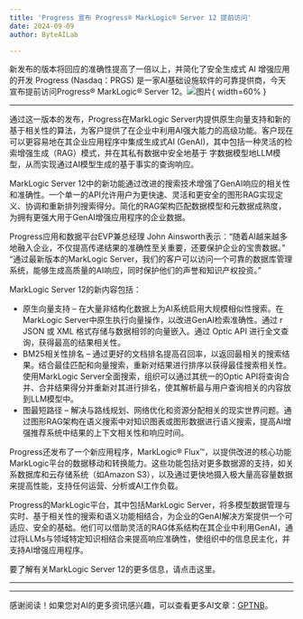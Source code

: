 ```yaml
---
title: 'Progress 宣布 Progress® MarkLogic® Server 12 提前访问'
date: 2024-09-09
author: ByteAILab

---
```


新发布的版本将回应的准确性提高了一倍以上，并简化了安全生成式 AI 增强应用的开发
Progress (Nasdaq：PRGS) 是一家AI基础设施软件的可靠提供商，今天宣布提前访问Progress® MarkLogic® Server 12。![图片](https://ai-techpark.com/wp-content/uploads/2024/09/Pro-960x540.jpg){ width=60% }

---
通过这一版本的发布，Progress在MarkLogic Server内提供原生向量支持和新的基于相关性的算法，为客户提供了在企业中利用AI强大能力的高级功能。客户现在可以更容易地在其企业应用程序中集成生成式AI (GenAI)，其中包括一种灵活的检索增强生成（RAG）模式，并在其私有数据中安全地基于 字数据模型地LLM模型，从而实现通过AI模型生成的基于事实的查询响应。

MarkLogic Server 12中的新功能通过改进的搜索技术增强了GenAI响应的相关性和准确性。一个单一的API允许用户为更快速、灵活和更安全的图形RAG实现定义、协调和重新排列搜索得分。简化的RAG架构匹配数据模型和元数据成熟度，为拥有更强大用于GenAI增强应用程序的企业数据。

Progress应用和数据平台EVP兼总经理 John Ainsworth表示：“随着AI越来越多地融入企业，不仅提高传递结果的准确性至关重要，还要保护企业的宝贵数据。” “通过最新版本的MarkLogic Server，我们的客户可以访问一个可靠的数据库管理系统，能够生成高质量的AI响应，同时保护他们的声誉和知识产权投资。”

MarkLogic Server 12的新内容包括：
- 原生向量支持 – 在大量非结构化数据上为AI系统启用大规模相似性搜索。在MarkLogic Server中原生执行向量操作，以改进GenAI检索准确性。通过 r JSON 或 XML 格式存储与数据相邻的向量嵌入。通过 Optic API 进行全文查询，获得最高的结果相关性。
- BM25相关性排名 – 通过更好的文档排名提高召回率，以返回最相关的搜索结果。结合最佳匹配和向量搜索，重新对结果进行排序以获得最佳搜索相关性。使用MarkLogic Server全面搜索，组织可以通过其统一的Optic API将查询合并、合并结果得分并重新对其进行排名，使其解析最与用户查询相关的内容放到LLM模型中。
- 图最短路径 – 解决与路线规划、网络优化和资源分配相关的现实世界问题。通过图形RAG架构在语义搜索中对知识图表或图形数据进行语义搜索，提高AI增强推荐系统中结果的上下文相关性和响应时间。

Progress还发布了一个新应用程序，MarkLogic® Flux™，以提供改进的核心功能MarkLogic平台的数据移动和转换能力。这些功能包括对更多数据源的支持，如关系数据库和云存储系统（如Amazon S3），以及通过更快地摄入极大量高容量数据来提高性能，支持任何运营、分析或AI工作负载。

Progress的MarkLogic平台，其中包括MarkLogic Server，将多模型数据管理与实时、基于相关性的搜索和语义功能相结合，为企业的GenAI解决方案提供一个可适应、安全的基础。他们可以借助灵活的RAG体系结构在其企业中利用GenAI，通过将LLMs与领域特定知识相结合来提高响应准确性，使组织中的信息民主化，并支持AI增强应用程序。

要了解有关MarkLogic Server 12的更多信息，请点击这里。

---
---
感谢阅读！如果您对AI的更多资讯感兴趣，可以查看更多AI文章：[GPTNB](https://gptnb.com)。